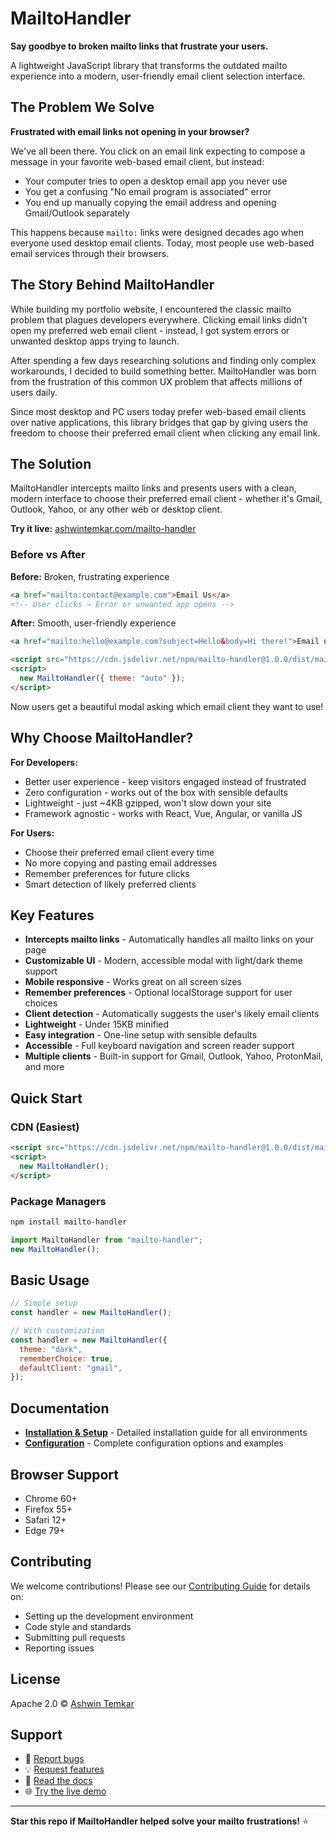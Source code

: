 # MailtoHandler

**Say goodbye to broken mailto links that frustrate your users.**

A lightweight JavaScript library that transforms the outdated mailto experience into a modern, user-friendly email client selection interface.

## The Problem We Solve

**Frustrated with email links not opening in your browser?**

We've all been there. You click on an email link expecting to compose a message in your favorite web-based email client, but instead:

- Your computer tries to open a desktop email app you never use
- You get a confusing "No email program is associated" error
- You end up manually copying the email address and opening Gmail/Outlook separately

This happens because `mailto:` links were designed decades ago when everyone used desktop email clients. Today, most people use web-based email services through their browsers.

## The Story Behind MailtoHandler

While building my portfolio website, I encountered the classic mailto problem that plagues developers everywhere. Clicking email links didn't open my preferred web email client - instead, I got system errors or unwanted desktop apps trying to launch.

After spending a few days researching solutions and finding only complex workarounds, I decided to build something better. MailtoHandler was born from the frustration of this common UX problem that affects millions of users daily.

Since most desktop and PC users today prefer web-based email clients over native applications, this library bridges that gap by giving users the freedom to choose their preferred email client when clicking any email link.

## The Solution

MailtoHandler intercepts mailto links and presents users with a clean, modern interface to choose their preferred email client - whether it's Gmail, Outlook, Yahoo, or any other web or desktop client.

**Try it live:** [ashwintemkar.com/mailto-handler](https://ashwintemkar.com/mailto-handler)

### Before vs After

**Before:** Broken, frustrating experience

```html
<a href="mailto:contact@example.com">Email Us</a>
<!-- User clicks → Error or unwanted app opens -->
```

**After:** Smooth, user-friendly experience

```html
<a href="mailto:hello@example.com?subject=Hello&body=Hi there!">Email us</a>

<script src="https://cdn.jsdelivr.net/npm/mailto-handler@1.0.0/dist/mailto-handler.min.js"></script>
<script>
  new MailtoHandler({ theme: "auto" });
</script>
```

Now users get a beautiful modal asking which email client they want to use!

## Why Choose MailtoHandler?

**For Developers:**

- Better user experience - keep visitors engaged instead of frustrated
- Zero configuration - works out of the box with sensible defaults
- Lightweight - just ~4KB gzipped, won't slow down your site
- Framework agnostic - works with React, Vue, Angular, or vanilla JS

**For Users:**

- Choose their preferred email client every time
- No more copying and pasting email addresses
- Remember preferences for future clicks
- Smart detection of likely preferred clients

## Key Features

- **Intercepts mailto links** - Automatically handles all mailto links on your page
- **Customizable UI** - Modern, accessible modal with light/dark theme support
- **Mobile responsive** - Works great on all screen sizes
- **Remember preferences** - Optional localStorage support for user choices
- **Client detection** - Automatically suggests the user's likely email clients
- **Lightweight** - Under 15KB minified
- **Easy integration** - One-line setup with sensible defaults
- **Accessible** - Full keyboard navigation and screen reader support
- **Multiple clients** - Built-in support for Gmail, Outlook, Yahoo, ProtonMail, and more

## Quick Start

### CDN (Easiest)

```html
<script src="https://cdn.jsdelivr.net/npm/mailto-handler@1.0.0/dist/mailto-handler.min.js"></script>
<script>
  new MailtoHandler();
</script>
```

### Package Managers

```bash
npm install mailto-handler
```

```javascript
import MailtoHandler from "mailto-handler";
new MailtoHandler();
```

## Basic Usage

```javascript
// Simple setup
const handler = new MailtoHandler();

// With customization
const handler = new MailtoHandler({
  theme: "dark",
  rememberChoice: true,
  defaultClient: "gmail",
});
```

## Documentation

- **[Installation & Setup](docs/INSTALLATION.md)** - Detailed installation guide for all environments
- **[Configuration](docs/CONFIGURATION.md)** - Complete configuration options and examples

## Browser Support

- Chrome 60+
- Firefox 55+
- Safari 12+
- Edge 79+

## Contributing

We welcome contributions! Please see our [Contributing Guide](CONTRIBUTING.md) for details on:

- Setting up the development environment
- Code style and standards
- Submitting pull requests
- Reporting issues

## License

Apache 2.0 © [Ashwin Temkar](mailto-handler/tree/main?tab=Apache-2.0-1-ov-file)

## Support

- 🐛 [Report bugs](https://github.com/rothardo/mailto-handler/issues)
- 💡 [Request features](https://github.com/rothardo/mailto-handler/issues)
- 📖 [Read the docs](docs/)
- 🌐 [Try the live demo](https://ashwintemkar.com/mailto-handler)

---

**Star this repo if MailtoHandler helped solve your mailto frustrations!** ⭐
